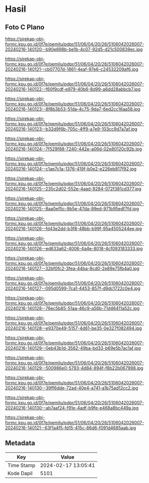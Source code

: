 # Hasil

## Foto C Plano

https://sirekap-obj-formc.kpu.go.id/0f7e/pemilu/pdpr/51/06/04/20/26/5106042026007-20240216-140120--b90e698b-be1b-4c07-92d5-d21c500839ec.jpg

https://sirekap-obj-formc.kpu.go.id/0f7e/pemilu/pdpr/51/06/04/20/26/5106042026007-20240216-140121--cb07707d-1861-4eaf-97e6-c24532209af6.jpg

https://sirekap-obj-formc.kpu.go.id/0f7e/pemilu/pdpr/51/06/04/20/26/5106042026007-20240216-140122--f60f9cdf-e979-40b6-8d99-a6dd28abbcb7.jpg

https://sirekap-obj-formc.kpu.go.id/0f7e/pemilu/pdpr/51/06/04/20/26/5106042026007-20240216-140123--8f8b3b53-51da-4c75-9da7-6ed2cc16aa58.jpg

https://sirekap-obj-formc.kpu.go.id/0f7e/pemilu/pdpr/51/06/04/20/26/5106042026007-20240216-140123--b32d9f6b-705c-4ff9-a7e9-103cc9d7a7af.jpg

https://sirekap-obj-formc.kpu.go.id/0f7e/pemilu/pdpr/51/06/04/20/26/5106042026007-20240216-140124--7f529f88-7240-442e-a06d-02e80120c92b.jpg

https://sirekap-obj-formc.kpu.go.id/0f7e/pemilu/pdpr/51/06/04/20/26/5106042026007-20240216-140124--c1ae7c1a-1376-419f-b0e2-e226eb817f92.jpg

https://sirekap-obj-formc.kpu.go.id/0f7e/pemilu/pdpr/51/06/04/20/26/5106042026007-20240216-140125--235c2d02-552e-4aad-9284-072f381cd377.jpg

https://sirekap-obj-formc.kpu.go.id/0f7e/pemilu/pdpr/51/06/04/20/26/5106042026007-20240216-140125--8aa0ef5c-9b5e-47da-99ed-971b95edf7fd.jpg

https://sirekap-obj-formc.kpu.go.id/0f7e/pemilu/pdpr/51/06/04/20/26/5106042026007-20240216-140126--fd43e2dd-b3f8-48bb-b99f-95a4505244ee.jpg

https://sirekap-obj-formc.kpu.go.id/0f7e/pemilu/pdpr/51/06/04/20/26/5106042026007-20240216-140126--ed633a62-4006-4a4e-8018-4cf093183333.jpg

https://sirekap-obj-formc.kpu.go.id/0f7e/pemilu/pdpr/51/06/04/20/26/5106042026007-20240216-140127--32bf0fc2-3fea-44ba-9cd0-2e89e75fb4a0.jpg

https://sirekap-obj-formc.kpu.go.id/0f7e/pemilu/pdpr/51/06/04/20/26/5106042026007-20240216-140127--095d0599-7ca1-4453-857f-d9dc1722c0e4.jpg

https://sirekap-obj-formc.kpu.go.id/0f7e/pemilu/pdpr/51/06/04/20/26/5106042026007-20240216-140128--76ec5b85-51aa-46c9-a56b-71d46411a52c.jpg

https://sirekap-obj-formc.kpu.go.id/0f7e/pemilu/pdpr/51/06/04/20/26/5106042026007-20240216-140128--e9370e49-5157-4d61-be35-0e327f082494.jpg

https://sirekap-obj-formc.kpu.go.id/0f7e/pemilu/pdpr/51/06/04/20/26/5106042026007-20240216-140129--0eb43b1d-3562-49ba-bd33-b69e5b7ac1af.jpg

https://sirekap-obj-formc.kpu.go.id/0f7e/pemilu/pdpr/51/06/04/20/26/5106042026007-20240216-140129--500986e0-5793-4d84-894f-f8b22b067998.jpg

https://sirekap-obj-formc.kpu.go.id/0f7e/pemilu/pdpr/51/06/04/20/26/5106042026007-20240216-140130--39ff6dde-72ad-40e4-a741-a1b75ad12cc2.jpg

https://sirekap-obj-formc.kpu.go.id/0f7e/pemilu/pdpr/51/06/04/20/26/5106042026007-20240216-140130--ab7aaf24-f91e-4adf-b9fe-e468a8bc449a.jpg

https://sirekap-obj-formc.kpu.go.id/0f7e/pemilu/pdpr/51/06/04/20/26/5106042026007-20240216-140121--63f1a4f5-fd15-415c-86d6-f091d4685aab.jpg


## Metadata

| Key        | Value               |
| ---------- | ------------------- |
| Time Stamp | 2024-02-17 13:05:41 |
| Kode Dapil | 5101                |



